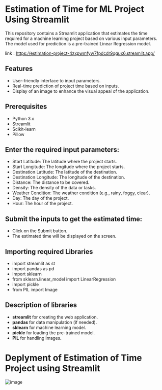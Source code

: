 # Estimation of Time for ML Project Using Streamlit
This repository contains a Streamlit application that estimates the time required for a machine learning project based on various input parameters. The model used for prediction is a pre-trained Linear Regression model.

link : https://estimation-project-4zxpwmfyw7fpdcdr9qgux6.streamlit.app/

## Features
- User-friendly interface to input parameters.
- Real-time prediction of project time based on inputs.
- Display of an image to enhance the visual appeal of the application.

## Prerequisites
- Python 3.x
- Streamlit
- Scikit-learn
- Pillow


## Enter the required input parameters:
- Start Latitude: The latitude where the project starts.
- Start Longitude: The longitude where the project starts.
- Destination Latitude: The latitude of the destination.
- Destination Longitude: The longitude of the destination.
- Distance: The distance to be covered.
- Density: The density of the data or tasks.
- Weather Condition: The weather condition (e.g., rainy, foggy, clear).
- Day: The day of the project.
- Hour: The hour of the project.

## Submit the inputs to get the estimated time:
- Click on the Submit button.
- The estimated time will be displayed on the screen.

## Importing required Libraries
- import streamlit as st
- import pandas as pd
- import sklearn
- from sklearn.linear_model import LinearRegression
- import pickle
- from PIL import Image

## Description of libraries
- **streamlit** for creating the web application.
- **pandas** for data manipulation (if needed).
- **sklearn** for machine learning model.
- **pickle** for loading the pre-trained model.
- **PIL** for handling images.

# Deplyment of Estimation of Time Project using Streamlit 
![image](https://github.com/user-attachments/assets/af0decff-fe60-4386-907b-0e1a870283a3)
